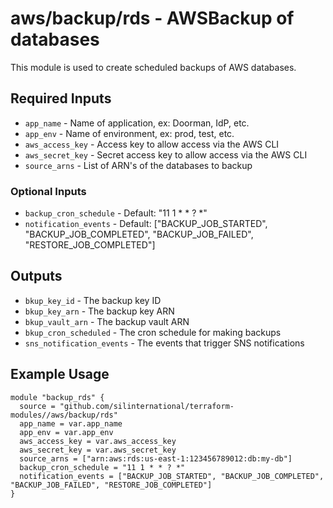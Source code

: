 # aws/backup/rds - AWSBackup of databases
This module is used to create scheduled backups of AWS databases.


## Required Inputs

- `app_name` - Name of application, ex: Doorman, IdP, etc.
- `app_env` - Name of environment, ex: prod, test, etc.
- `aws_access_key` - Access key to allow access via the AWS CLI
- `aws_secret_key` - Secret access key to allow access via the AWS CLI
- `source_arns` - List of ARN's of the databases to backup

### Optional Inputs

- `backup_cron_schedule` - Default: "11 1 * * ? *"
- `notification_events` - Default: ["BACKUP_JOB_STARTED", "BACKUP_JOB_COMPLETED", "BACKUP_JOB_FAILED", "RESTORE_JOB_COMPLETED"]


## Outputs

- `bkup_key_id` - The backup key ID
- `bkup_key_arn` - The backup key ARN
- `bkup_vault_arn` - The backup vault ARN
- `bkup_cron_scheduled` - The cron schedule for making backups
- `sns_notification_events` - The events that trigger SNS notifications


## Example Usage

```hcl
module "backup_rds" {
  source = "github.com/silinternational/terraform-modules//aws/backup/rds"
  app_name = var.app_name
  app_env = var.app_env
  aws_access_key = var.aws_access_key
  aws_secret_key = var.aws_secret_key
  source_arns = ["arn:aws:rds:us-east-1:123456789012:db:my-db"]
  backup_cron_schedule = "11 1 * * ? *"
  notification_events = ["BACKUP_JOB_STARTED", "BACKUP_JOB_COMPLETED", "BACKUP_JOB_FAILED", "RESTORE_JOB_COMPLETED"]
}
```
